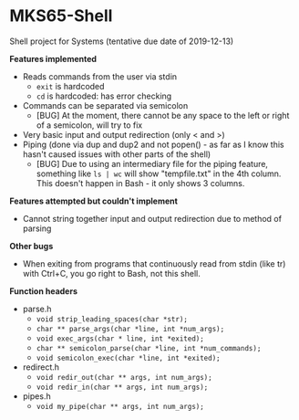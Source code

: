 # MKS65-Shell
Shell project for Systems (tentative due date of 2019-12-13)

**Features implemented**
- Reads commands from the user via stdin
  - ``` exit ``` is hardcoded
  - ``` cd ``` is hardcoded: has error checking
- Commands can be separated via semicolon 
  - [BUG] At the moment, there cannot be any space to the left or right of a semicolon, will try to fix
- Very basic input and output redirection (only < and >)
- Piping (done via dup and dup2 and not popen() - as far as I know this hasn't caused issues with other parts of the shell)
  - [BUG] Due to using an intermediary file for the piping feature, something like ``` ls | wc ``` will show "tempfile.txt" in the 4th column. This doesn't happen in Bash - it only shows 3 columns.

**Features attempted but couldn't implement**
- Cannot string together input and output redirection due to method of parsing

**Other bugs**
- When exiting from programs that continuously read from stdin (like tr) with Ctrl+C, you go right to Bash, not this shell.

**Function headers**
- parse.h
  - ``` void strip_leading_spaces(char *str); ```
  - ``` char ** parse_args(char *line, int *num_args); ``` 
  - ``` void exec_args(char * line, int *exited); ``` 
  - ``` char ** semicolon_parse(char *line, int *num_commands); ``` 
  - ``` void semicolon_exec(char *line, int *exited); ``` 
- redirect.h
  - ``` void redir_out(char ** args, int num_args); ``` 
  - ``` void redir_in(char ** args, int num_args); ``` 
- pipes.h
  - ``` void my_pipe(char ** args, int num_args); ``` 
  
